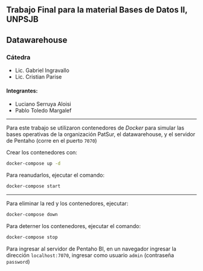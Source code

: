 ## Trabajo Final para la material Bases de Datos II, UNPSJB
## Datawarehouse

### Cátedra
- Lic. Gabriel Ingravallo
- Lic. Cristian Parise


#### Integrantes:
- Luciano Serruya Aloisi
- Pablo Toledo Margalef


---

Para este trabajo se utilizaron contenedores de *Docker* para simular las bases operativas de la organización PatSur, el datawarehouse, y el servidor de Pentaho (corre en el puerto `7070`)

Crear los contenedores con:

```bash
docker-compose up -d
```

Para reanudarlos, ejecutar el comando:

```bash
docker-compose start
```

---

Para eliminar la red y los contenedores, ejecutar:

```bash
docker-compose down
```

Para deterner los contenedores, ejecutar el comando:

```bash
docker-compose stop
```

Para ingresar al servidor de Pentaho BI, en un navegador ingresar la dirección `localhost:7070`, ingresar como usuario `admin` (contraseña `password`)
